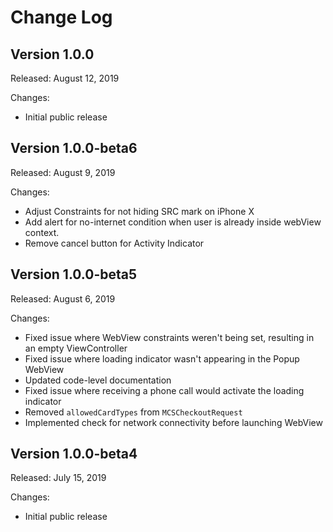 # Change Log

## Version 1.0.0

Released: August 12, 2019

Changes:

* Initial public release

## Version 1.0.0-beta6

Released: August 9, 2019

Changes:

* Adjust Constraints for not hiding SRC mark on iPhone X
* Add alert for no-internet condition when user is already inside webView context.
* Remove cancel button for Activity Indicator

## Version 1.0.0-beta5

Released: August 6, 2019

Changes:

* Fixed issue where WebView constraints weren't being set, resulting in an empty ViewController
* Fixed issue where loading indicator wasn't appearing in the Popup WebView
* Updated code-level documentation
* Fixed issue where receiving a phone call would activate the loading indicator
* Removed `allowedCardTypes` from `MCSCheckoutRequest`
* Implemented check for network connectivity before launching WebView

## Version 1.0.0-beta4

Released: July 15, 2019

Changes:

* Initial public release
